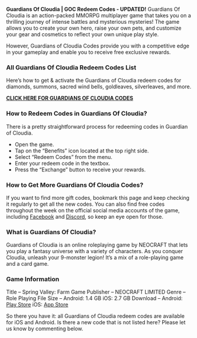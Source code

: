 **Guardians Of Cloudia | GOC Redeem Codes - UPDATED!**
Guardians Of Cloudia is an action-packed MMORPG multiplayer game that takes you on a thrilling journey of intense battles and mysterious mysteries! The game allows you to create your own hero, raise your own pets, and customize your gear and cosmetics to reflect your own unique play style.

However, Guardians of Cloudia Codes provide you with a competitive edge in your gameplay and enable you to receive free exclusive rewards.

### All Guardians Of Cloudia Redeem Codes List

Here’s how to get & activate the Guardians of Cloudia redeem codes for diamonds, summons, sacred wind bells, goldleaves, silverleaves, and more.

**[CLICK HERE FOR GUARDIANS OF CLOUDIA CODES](https://levelgeeks.com/guardians-of-cloudia-codes/)**

### How to Redeem Codes in Guardians Of Cloudia?

There is a pretty straightforward process for redeeming codes in Guardian of Cloudia.

- Open the game.
- Tap on the “Benefits” icon located at the top right side.
- Select “Redeem Codes” from the menu.
- Enter your redeem code in the textbox.
- Press the “Exchange” button to receive your rewards.

### How to Get More Guardians Of Cloudia Codes?

If you want to find more gift codes, bookmark this page and keep checking it regularly to get all the new codes. You can also find free codes throughout the week on the official social media accounts of the game, including [Facebook](https://www.facebook.com/GuardiansofCloudiaOfficial) and [Discord](https://discord.com/invite/YuwrKsrrxC), so keep an eye open for those.

### What is Guardians Of Cloudia?

Guardians of Cloudia is an online roleplaying game by NEOCRAFT that lets you play a fantasy universe with a variety of characters. As you conquer Cloudia, unleash your 9-monster legion! It’s a mix of a role-playing game and a card game.

### Game Information

Title –  Spring Valley: Farm Game
Publisher – NEOCRAFT LIMITED
Genre – Role Playing
File Size –
Android: 1.4 GB
iOS: 2.7 GB
Download –
Android: [Play Store](https://play.google.com/store/apps/details?id=com.emagroups.cs)
iOS: [App Store](https://apps.apple.com/us/app/guardians-of-cloudia/id1544039144)

So there you have it: all Guardians of Cloudia redeem codes are available for iOS and Android. Is there a new code that is not listed here? Please let us know by commenting below.

